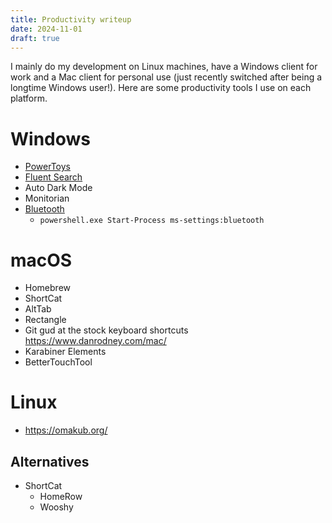 ```yaml
---
title: Productivity writeup
date: 2024-11-01
draft: true
---
```


I mainly do my development on Linux machines, have a Windows client for work and a Mac client for personal use (just recently switched after being a longtime Windows user!). Here are some productivity tools I use on each platform.
# Windows
- [PowerToys](https://learn.microsoft.com/en-us/windows/powertoys/install)
- [Fluent Search](https://fluentsearch.net/)
- Auto Dark Mode
- Monitorian
- [Bluetooth](https://learn.microsoft.com/en-us/windows/uwp/launch-resume/launch-settings-app)
	- `powershell.exe Start-Process ms-settings:bluetooth`
# macOS
- Homebrew
- ShortCat
- AltTab
- Rectangle
- Git gud at the stock keyboard shortcuts https://www.danrodney.com/mac/
- Karabiner Elements
- BetterTouchTool
# Linux
- https://omakub.org/
## Alternatives
- ShortCat
	- HomeRow
	- Wooshy